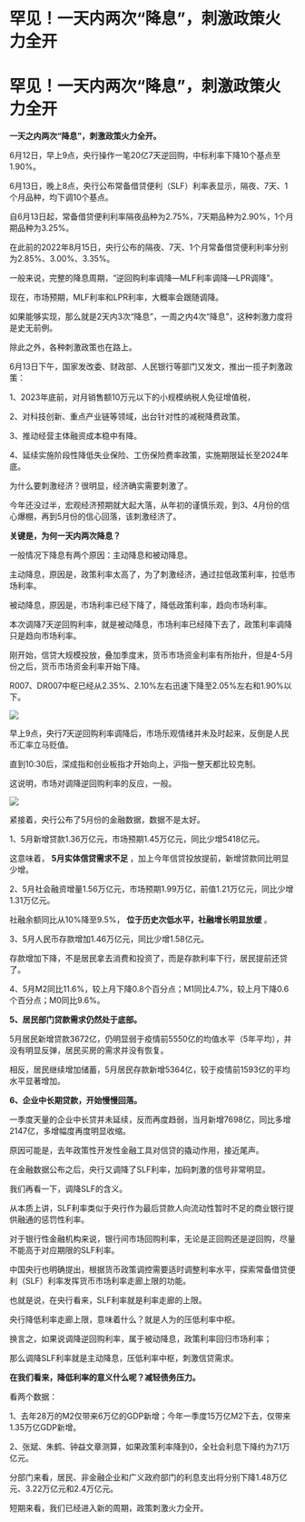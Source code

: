 # 罕见！一天内两次“降息”，刺激政策火力全开

# 罕见！一天内两次“降息”，刺激政策火力全开

**一天之内两次“降息”，刺激政策火力全开。**

6月12日，早上9点，央行操作一笔20亿7天逆回购，中标利率下降10个基点至1.90%。

6月13日，晚上8点，央行公布常备借贷便利（SLF）利率表显示，隔夜、7天、1个月品种，均下调10个基点。

自6月13日起，常备借贷便利利率隔夜品种为2.75%，7天期品种为2.90%，1个月期品种为3.25%。

在此前的2022年8月15日，央行公布的隔夜、7天、1个月常备借贷便利利率分别为2.85%、3.00%、3.35%。

一般来说，完整的降息周期，“逆回购利率调降—MLF利率调降—LPR调降”。

现在，市场预期，MLF利率和LPR利率，大概率会跟随调降。

如果能够实现，那么就是2天内3次“降息”，一周之内4次“降息”，这种刺激力度将是史无前例。

除此之外，各种刺激政策也在路上。

6月13日下午，国家发改委、财政部、人民银行等部门又发文，推出一揽子刺激政策：

1、2023年底前，对月销售额10万元以下的小规模纳税人免征增值税，

2、对科技创新、重点产业链等领域，出台针对性的减税降费政策。

3、推动经营主体融资成本稳中有降。

4、延续实施阶段性降低失业保险、工伤保险费率政策，实施期限延长至2024年底。

为什么要刺激经济？很明显，经济确实需要刺激了。

今年还没过半，宏观经济预期就大起大落，从年初的谨慎乐观，到3、4月份的信心爆棚，再到5月份的信心回落，该刺激经济了。

**关键是，为何一天内两次降息？**

一般情况下降息有两个原因：主动降息和被动降息。

主动降息，原因是，政策利率太高了，为了刺激经济，通过拉低政策利率，拉低市场利率。

被动降息，原因是，市场利率已经下降了，降低政策利率，趋向市场利率。

本次调降7天逆回购利率，就是被动降息，市场利率已经降下去了，政策利率调降只是趋向市场利率。

刚开始，信贷大规模投放，叠加季度末，货币市场资金利率有所抬升，但是4-5月份之后，货币市场资金利率开始下降。

R007、DR007中枢已经从2.35%、2.10%左右迅速下降至2.05%左右和1.90%以下。

![](https://inews.gtimg.com/om_bt/OmDoyhfA9Lwzn5Zx-p0gmHyuAnewy7HA9o3g9566cX4dYAA/1000)

早上9点，央行7天逆回购利率调降后，市场乐观情绪并未及时起来，反倒是人民币汇率立马贬值。

直到10:30后，深成指和创业板指才开始向上，沪指一整天都比较克制。

这说明，市场对调降逆回购利率的反应，一般。

![](https://inews.gtimg.com/om_bt/OoUFZSNlhYVCUbXk2LzBjfDD8W4H66DwfsbVJuCqa_uvoAA/1000)

紧接着，央行公布了5月份的金融数据，数据不是太好。

1、5月新增贷款1.36万亿元，市场预期1.45万亿元，同比少增5418亿元。

这意味着， **5月实体信贷需求不足** ，加上今年信贷投放提前，新增贷款同比明显少增。

2、5月社会融资增量1.56万亿元，市场预期1.99万亿，前值1.21万亿元，同比少增1.31万亿元。

社融余额同比从10%降至9.5%， **位于历史次低水平，社融增长明显放缓** 。

3、5月人民币存款增加1.46万亿元，同比少增1.58亿元。

存款增加下降，不是居民拿去消费和投资了，而是存款利率下行，居民提前还贷了。

4、5月M2同比11.6%，较上月下降0.8个百分点；M1同比4.7%，较上月下降0.6个百分点；M0同比9.6%。

**5、居民部门贷款需求仍然处于底部。**

5月居民新增贷款3672亿，仍明显弱于疫情前5550亿的均值水平（5年平均），并没有明显反弹，居民买房的需求并没有恢复。

相反，居民继续增加储蓄，5月居民存款新增5364亿，较于疫情前1593亿的平均水平显著增加。

**6、企业中长期贷款，开始慢慢回落。**

一季度天量的企业中长贷并未延续，反而再度趋弱，当月新增7698亿，同比多增2147亿，多增幅度再度明显收缩。

原因可能是，去年政策性开发性金融工具对信贷的撬动作用，接近尾声。

在金融数据公布之后，央行又调降了SLF利率，加码刺激的信号非常明显。

我们再看一下，调降SLF的含义。

从本质上讲，SLF利率类似于央行作为最后贷款人向流动性暂时不足的商业银行提供融通的惩罚性利率。

对于银行性金融机构来说，银行间市场回购利率，无论是正回购还是逆回购，尽量不能高于对应期限的SLF利率。

中国央行也明确提出，根据货币政策调控需要适时调整利率水平，探索常备借贷便利（SLF）利率发挥货币市场利率走廊上限的功能。

也就是说，在央行看来，SLF利率就是利率走廊的上限。

央行降低利率走廊上限，意味着什么？就是人为的压低利率中枢。

换言之，如果说调降逆回购利率，属于被动降息，政策利率回归市场利率；

那么调降SLF利率就是主动降息，压低利率中枢，刺激信贷需求。

**在我们看来，降低利率的意义什么呢？减轻债务压力。**

看两个数据：

1、去年28万的M2仅带来6万亿的GDP新增；今年一季度15万亿M2下去，仅带来1.35万亿GDP新增。

2、张斌、朱鹤、钟益文章测算，如果政策利率降到0，全社会利息下降约为7.1万亿元。

分部门来看，居民、非金融企业和广义政府部门的利息支出将分别下降1.48万亿元、3.22万亿元和2.4万亿元。

短期来看，我们已经进入新的周期，政策刺激火力全开。


